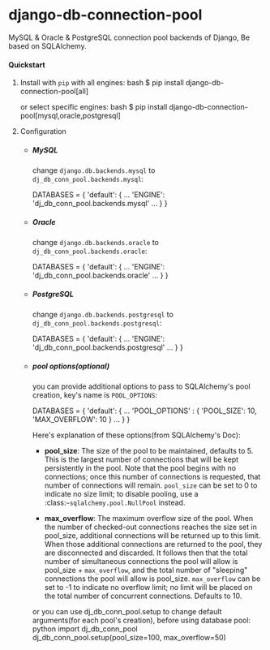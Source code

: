 # django-db-connection-pool

MySQL & Oracle & PostgreSQL connection pool backends of Django, Be based on SQLAlchemy.


#### Quickstart
1. Install with `pip` with all engines:
    bash
    $ pip install django-db-connection-pool[all]
    
    or select specific engines:
   bash
    $ pip install django-db-connection-pool[mysql,oracle,postgresql]
    
    

2. Configuration
    * ##### MySQL  
        change `django.db.backends.mysql` to `dj_db_conn_pool.backends.mysql`:
       
        DATABASES = {
            'default': {
                ...
                'ENGINE': 'dj_db_conn_pool.backends.mysql'
                ...
            }
        }
        
    
    * ##### Oracle  
        change `django.db.backends.oracle` to `dj_db_conn_pool.backends.oracle`:
        
        DATABASES = {
            'default': {
                ...
                'ENGINE': 'dj_db_conn_pool.backends.oracle'
                ...
            }
        }
        
     * ##### PostgreSQL  
        change `django.db.backends.postgresql` to `dj_db_conn_pool.backends.postgresql`:
        
        DATABASES = {
            'default': {
                ...
                'ENGINE': 'dj_db_conn_pool.backends.postgresql'
                ...
            }
        }
        
    * ##### pool options(optional)
        you can provide additional options to pass to SQLAlchemy's pool creation, key's name is `POOL_OPTIONS`:
       
        DATABASES = {
            'default': {
                ...
                'POOL_OPTIONS' : {
                    'POOL_SIZE': 10,
                    'MAX_OVERFLOW': 10
                }
                ...
             }
         }
        
        
        Here's explanation of these options(from SQLAlchemy's Doc):
        
        * **pool_size**: The size of the pool to be maintained,
                  defaults to 5. This is the largest number of connections that
                  will be kept persistently in the pool. Note that the pool
                  begins with no connections; once this number of connections
                  is requested, that number of connections will remain.
                  `pool_size` can be set to 0 to indicate no size limit; to
                  disable pooling, use a :class:`~sqlalchemy.pool.NullPool`
                  instead.
        
        * **max_overflow**: The maximum overflow size of the
                  pool. When the number of checked-out connections reaches the
                  size set in pool_size, additional connections will be
                  returned up to this limit. When those additional connections
                  are returned to the pool, they are disconnected and
                  discarded. It follows then that the total number of
                  simultaneous connections the pool will allow is pool_size +
                  `max_overflow`, and the total number of "sleeping"
                  connections the pool will allow is pool_size. `max_overflow`
                  can be set to -1 to indicate no overflow limit; no limit
                  will be placed on the total number of concurrent
                  connections. Defaults to 10.
                  
        or you can use dj_db_conn_pool.setup to change default arguments(for each pool's creation), before using database pool:
        python
        import dj_db_conn_pool
        dj_db_conn_pool.setup(pool_size=100, max_overflow=50)
        
